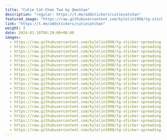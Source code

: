```yaml
---
title: "Cutie Cat-Chan Two by @wontae"
description: "regular: https://t.me/addstickers/cutiecatchan"
featured_image: "https://raw.githubusercontent.com/kylelin1998/tg-sticker-spreading-worldwide-images/main/img/b3050a03-c146-491b-9ee8-c41c55519644.jpg"
link: "https://t.me/addstickers/cutiecatchan"
weight: 3
date: 2024-01-16T08:29:00+08:00
images:
  - https://raw.githubusercontent.com/kylelin1998/tg-sticker-spreading-worldwide-images/main/img/b3050a03-c146-491b-9ee8-c41c55519644.jpg
  - https://raw.githubusercontent.com/kylelin1998/tg-sticker-spreading-worldwide-images/main/img/89c42daf-50f1-4dd1-be55-2c435422d77f.jpg
  - https://raw.githubusercontent.com/kylelin1998/tg-sticker-spreading-worldwide-images/main/img/b0ff285d-5119-49f1-b58b-ff7c948cd71c.jpg
  - https://raw.githubusercontent.com/kylelin1998/tg-sticker-spreading-worldwide-images/main/img/cd13e4e1-f8b1-4fa8-bc68-89fea3e2ce8c.jpg
  - https://raw.githubusercontent.com/kylelin1998/tg-sticker-spreading-worldwide-images/main/img/dc8157a0-88a0-448a-a73e-0a558cff4e4e.jpg
  - https://raw.githubusercontent.com/kylelin1998/tg-sticker-spreading-worldwide-images/main/img/598a2341-642a-4bdf-a57f-2ebf3b8b5386.jpg
  - https://raw.githubusercontent.com/kylelin1998/tg-sticker-spreading-worldwide-images/main/img/e0895082-7107-4350-9caf-2addae1e07cc.jpg
  - https://raw.githubusercontent.com/kylelin1998/tg-sticker-spreading-worldwide-images/main/img/203d9f3a-abc9-4935-9a9a-e3e9c666a9ae.jpg
  - https://raw.githubusercontent.com/kylelin1998/tg-sticker-spreading-worldwide-images/main/img/fec113cc-59fa-499c-89e9-959fde16ad3e.jpg
  - https://raw.githubusercontent.com/kylelin1998/tg-sticker-spreading-worldwide-images/main/img/a7c864a5-1a65-479d-95c2-25708ca1072d.jpg
  - https://raw.githubusercontent.com/kylelin1998/tg-sticker-spreading-worldwide-images/main/img/4fba6549-2fa7-4cd0-a2b0-77a1b5772616.jpg
  - https://raw.githubusercontent.com/kylelin1998/tg-sticker-spreading-worldwide-images/main/img/4fbcd58e-c878-4e2b-b652-5586f9b539c5.jpg
  - https://raw.githubusercontent.com/kylelin1998/tg-sticker-spreading-worldwide-images/main/img/f5964b38-c2c1-482e-9b27-b65e074f64e4.jpg
  - https://raw.githubusercontent.com/kylelin1998/tg-sticker-spreading-worldwide-images/main/img/61475645-8f6a-4df1-b0ff-b13ec66758f2.jpg
  - https://raw.githubusercontent.com/kylelin1998/tg-sticker-spreading-worldwide-images/main/img/cf67f84d-dfc5-4041-bc4b-e7616d953c36.jpg
  - https://raw.githubusercontent.com/kylelin1998/tg-sticker-spreading-worldwide-images/main/img/447162de-0c92-432a-84d7-ece49366620d.jpg
  - https://raw.githubusercontent.com/kylelin1998/tg-sticker-spreading-worldwide-images/main/img/79925e08-b373-4fe3-bea3-bd1464d2fcbe.jpg
  - https://raw.githubusercontent.com/kylelin1998/tg-sticker-spreading-worldwide-images/main/img/6405410e-1d45-46ae-84df-53a62f6ec0d1.jpg
  - https://raw.githubusercontent.com/kylelin1998/tg-sticker-spreading-worldwide-images/main/img/14acdaf9-623b-40bb-88b1-8557aa986415.jpg
  - https://raw.githubusercontent.com/kylelin1998/tg-sticker-spreading-worldwide-images/main/img/f0d8349d-5491-4a38-9d10-03fb4bbb7101.jpg
---
```

